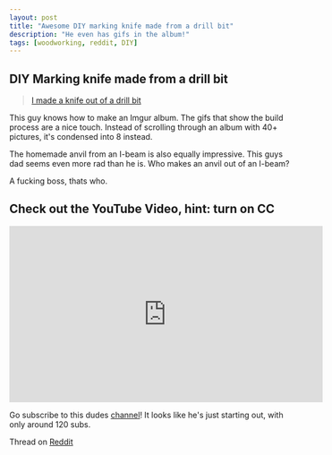 ```yaml
---
layout: post
title: "Awesome DIY marking knife made from a drill bit"
description: "He even has gifs in the album!"
tags: [woodworking, reddit, DIY]
---
```


## DIY Marking knife made from a drill bit

<blockquote class="imgur-embed-pub" lang="en" data-id="a/nWKfK"><a href="//imgur.com/nWKfK">I made a knife out of a drill bit</a></blockquote><script async src="//s.imgur.com/min/embed.js" charset="utf-8"></script>

This guy knows how to make an Imgur album. The gifs that show the build process are a nice touch. Instead of scrolling through an album with 40+ pictures, it's condensed into 8 instead.

The homemade anvil from an I-beam is also equally impressive. This guys dad seems even more rad than he is. Who makes an anvil out of an I-beam?

A fucking boss, thats who.

## Check out the YouTube Video, hint: turn on CC

<iframe width="560" height="315" src="https://www.youtube.com/embed/GnQzutHG88E?rel=0" frameborder="0" allowfullscreen></iframe>

Go subscribe to this dudes [channel](https://www.youtube.com/channel/UCvQcbUdIMoDc8tOG0drAupg)! It looks like he's just starting out, with only around 120 subs.

Thread on [Reddit](https://redd.it/75ww3y)
